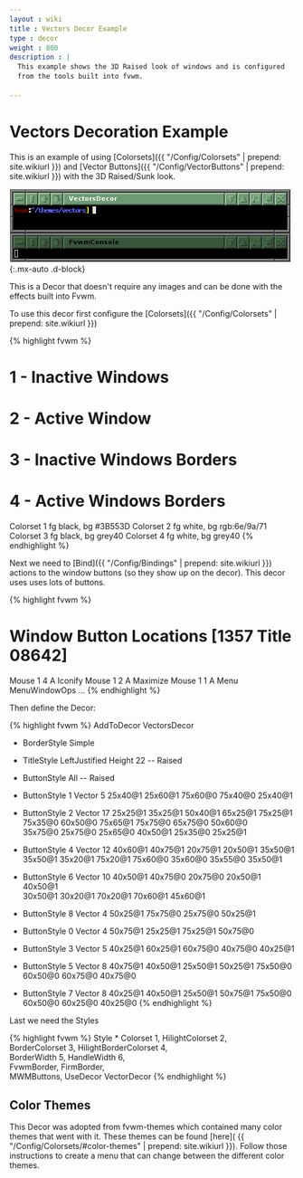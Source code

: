 ```yaml
---
layout : wiki
title : Vectors Decor Example
type : decor
weight : 800
description : |
  This example shows the 3D Raised look of windows and is configured
  from the tools built into fvwm.

---
```

# Vectors Decoration Example

This is an example of using [Colorsets]({{ "/Config/Colorsets" | prepend: site.wikiurl }})
and [Vector Buttons]({{ "/Config/VectorButtons" | prepend: site.wikiurl }}) with the
3D Raised/Sunk look. 

![image](scrot.png){:.mx-auto .d-block}

This is a Decor that doesn't require any images and can be done with
the effects built into Fvwm.

To use this decor first configure the 
[Colorsets]({{ "/Config/Colorsets" | prepend: site.wikiurl }})

{% highlight fvwm %}
#   1 - Inactive Windows 
#   2 - Active Window
#   3 - Inactive Windows Borders
#   4 - Active Windows Borders
Colorset 1 fg black, bg #3B553D
Colorset 2 fg white, bg rgb:6e/9a/71
Colorset 3 fg black, bg grey40
Colorset 4 fg white, bg grey40
{% endhighlight %}

Next we need to [Bind]({{ "/Config/Bindings" | prepend: site.wikiurl }})
actions to the window buttons (so they show up on the decor). This decor uses
uses lots of buttons.

{% highlight fvwm %}
# Window Button Locations [1357 Title 08642]
Mouse 1 4 A Iconify
Mouse 1 2 A Maximize
Mouse 1 1 A Menu MenuWindowOps
...
{% endhighlight %}

Then define the Decor:

{% highlight fvwm %}
AddToDecor VectorsDecor
+ BorderStyle Simple
+ TitleStyle LeftJustified Height 22 -- Raised
+ ButtonStyle All -- Raised

+ ButtonStyle 1 Vector 5 25x40@1 25x60@1 75x60@0 75x40@0 25x40@1
+ ButtonStyle 2 Vector 17 25x25@1 35x25@1 50x40@1 65x25@1 75x25@1 \
                75x35@0 60x50@0 75x65@1 75x75@0 65x75@0 50x60@0 \
                35x75@0 25x75@0 25x65@0 40x50@1 25x35@0 25x25@1
+ ButtonStyle 4 Vector 12 40x60@1 40x75@1 20x75@1 20x50@1 35x50@1 \
                35x50@1 35x20@1 75x20@1 75x60@0 35x60@0 35x55@0 35x50@1
+ ButtonStyle 6 Vector 10 40x50@1 40x75@0 20x75@0 20x50@1 40x50@1 \
                30x50@1 30x20@1 70x20@1 70x60@1 45x60@1
+ ButtonStyle 8 Vector 4 50x25@1 75x75@0 25x75@0 50x25@1
+ ButtonStyle 0 Vector 4 50x75@1 25x25@1 75x25@1 50x75@0
+ ButtonStyle 3 Vector 5 40x25@1 60x25@1 60x75@0 40x75@0 40x25@1
+ ButtonStyle 5 Vector  8 40x75@1 40x50@1 25x50@1 50x25@1 75x50@0 \
                60x50@0 60x75@0 40x75@0
+ ButtonStyle 7 Vector  8 40x25@1 40x50@1 25x50@1 50x75@1 75x50@0 \
                60x50@0 60x25@0 40x25@0
{% endhighlight %}

Last we need the Styles

{% highlight fvwm %}
Style * Colorset 1, HilightColorset 2, \
        BorderColorset 3, HilightBorderColorset 4, \
        BorderWidth 5, HandleWidth 6, \
        FvwmBorder, FirmBorder, \
        MWMButtons, UseDecor VectorDecor
{% endhighlight %}

## Color Themes

This Decor was adopted from fvwm-themes which contained many color themes
that went with it. These themes can be found [here](
{{ "/Config/Colorsets/#color-themes" | prepend: site.wikiurl }}). Follow
those instructions to create a menu that can change between the different
color themes.
